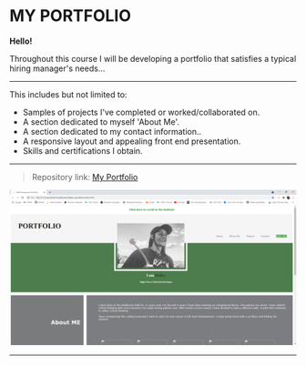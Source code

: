 # MY PORTFOLIO

**Hello!**

Throughout this course I will be developing a portfolio that satisfies a typical hiring manager's needs...

----------------------------------------------------------------------

This includes but not limited to:

* Samples of projects I've completed or worked/collaborated on.
* A section dedicated to myself 'About Me'.
* A section dedicated to my contact information..
* A responsive layout and appealing front end presentation. 
* Skills and certifications I obtain.


-----------------------------------------------------------------------


>Repository link: [My Portfolio](https://hayvant.github.io/portfolio/)


![Portfolio Screenshot](images\portfolio-screenshot.png)

-----------------------------------------------------------------------